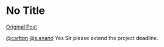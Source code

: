 # No Title

[Original Post](https://discourse.onlinedegree.iitm.ac.in/t/166866/2)

<p><a class="mention" href="/u/carlton">@carlton</a> <a class="mention" href="/u/s.anand">@s.anand</a> Yes Sir please extend the project deadline.</p>